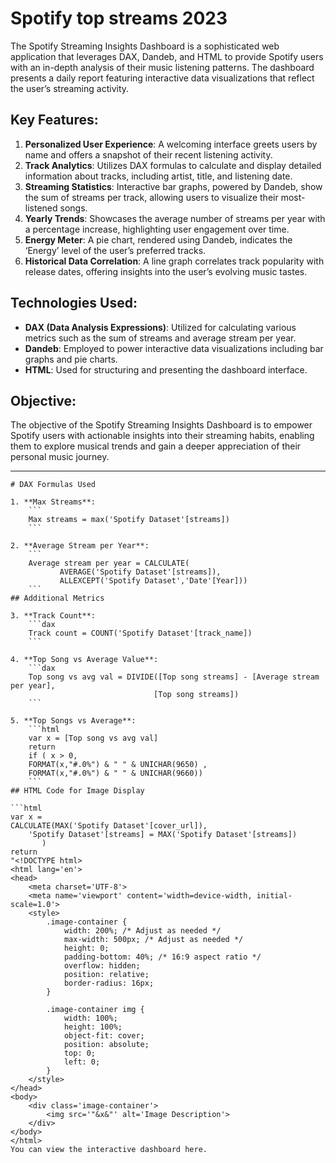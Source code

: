 # Spotify top streams 2023

The Spotify Streaming Insights Dashboard is a sophisticated web application that leverages DAX, Dandeb, and HTML to provide Spotify users with an in-depth analysis of their music listening patterns. The dashboard presents a daily report featuring interactive data visualizations that reflect the user’s streaming activity.

## Key Features:

1. **Personalized User Experience**: A welcoming interface greets users by name and offers a snapshot of their recent listening activity.
2. **Track Analytics**: Utilizes DAX formulas to calculate and display detailed information about tracks, including artist, title, and listening date.
3. **Streaming Statistics**: Interactive bar graphs, powered by Dandeb, show the sum of streams per track, allowing users to visualize their most-listened songs.
4. **Yearly Trends**: Showcases the average number of streams per year with a percentage increase, highlighting user engagement over time.
5. **Energy Meter**: A pie chart, rendered using Dandeb, indicates the ‘Energy’ level of the user’s preferred tracks.
6. **Historical Data Correlation**: A line graph correlates track popularity with release dates, offering insights into the user’s evolving music tastes.

## Technologies Used:

- **DAX (Data Analysis Expressions)**: Utilized for calculating various metrics such as the sum of streams and average stream per year.
- **Dandeb**: Employed to power interactive data visualizations including bar graphs and pie charts.
- **HTML**: Used for structuring and presenting the dashboard interface.

## Objective:

The objective of the Spotify Streaming Insights Dashboard is to empower Spotify users with actionable insights into their streaming habits, enabling them to explore musical trends and gain a deeper appreciation of their personal music journey.

---

```dax
# DAX Formulas Used

1. **Max Streams**: 
    ```
    Max streams = max('Spotify Dataset'[streams])
    ```

2. **Average Stream per Year**: 
    ```
    Average stream per year = CALCULATE(
           AVERAGE('Spotify Dataset'[streams]),
           ALLEXCEPT('Spotify Dataset','Date'[Year]))
    ```
## Additional Metrics

3. **Track Count**: 
    ```dax
    Track count = COUNT('Spotify Dataset'[track_name])
    ```

4. **Top Song vs Average Value**: 
    ```dax
    Top song vs avg val = DIVIDE([Top song streams] - [Average stream per year],
                                [Top song streams])
    ```

5. **Top Songs vs Average**: 
    ```html
    var x = [Top song vs avg val] 
    return
    if ( x > 0,
    FORMAT(x,"#.0%") & " " & UNICHAR(9650) ,
    FORMAT(x,"#.0%") & " " & UNICHAR(9660))
    ```
## HTML Code for Image Display

```html
var x = 
CALCULATE(MAX('Spotify Dataset'[cover_url]),
    'Spotify Dataset'[streams] = MAX('Spotify Dataset'[streams])
       )
return 
"<!DOCTYPE html>
<html lang='en'>
<head>
    <meta charset='UTF-8'>
    <meta name='viewport' content='width=device-width, initial-scale=1.0'>
    <style>
        .image-container {
            width: 200%; /* Adjust as needed */
            max-width: 500px; /* Adjust as needed */
            height: 0;
            padding-bottom: 40%; /* 16:9 aspect ratio */
            overflow: hidden;
            position: relative;
            border-radius: 16px;
        }

        .image-container img {
            width: 100%;
            height: 100%;
            object-fit: cover;
            position: absolute;
            top: 0;
            left: 0;
        }
    </style>
</head>
<body>
    <div class='image-container'>
        <img src='"&x&"' alt='Image Description'>
    </div>
</body>
</html>
You can view the interactive dashboard here.
